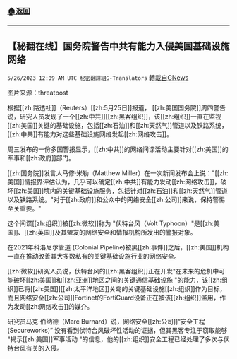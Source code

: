 ###  [:house:返回](README.md)
---


## 【秘翻在线】国务院警告中共有能力入侵美国基础设施网络
`5/26/2023 12:09 AM UTC 秘密翻譯組G-Translators` [轉載自GNews](https://gnews.org/articles/1331796)

图片来源：threatpost

根据[[zh:路透社]]（Reuters）[[zh:5月25日]]报道， [[zh:美国国务院]]周四警告说，研究人员发现了一个[[zh:中共]][[zh:黑客组织]]，该[[zh:组织]]一直在监视[[zh:美国]]关键的基础设施，包括[[zh:石油]]和[[zh:天然气]]管道以及铁路系统，[[zh:中共]]有能力对这些基础设施网络发起[[zh:网络攻击]]。

周三发布的一份多国警报显示，[[zh:中共]]的网络间谍活动主要针对[[zh:美国]]的军事和[[zh:政府]]部门。

[[zh:国务院]]发言人马修·米勒（Matthew Miller）在一次新闻发布会上说："[[zh:美国]]情报界评估认为，几乎可以确定[[zh:中共]]有能力发动[[zh:网络攻击]]，破坏[[zh:美国]]境内的关键基础设施服务，包括针对[[zh:石油]]和[[zh:天然气]]管道以及铁路系统。"对于[[zh:政府]]和公众中的网络安全[[zh:公司]]来说，保持警惕至关重要。"

这个间谍[[zh:组织]]被[[zh:微软]]称为 "伏特台风（Volt Typhoon）"是[[zh:美国]]、[[zh:英国]]及其盟友的网络安全和情报机构所发出的警报对象。

在2021年科洛尼尔管道 (Colonial Pipeline)被黑[[zh:事件]]之后，[[zh:美国]]机构一直在推动改善其大多数私有的关键基础设施行业的网络安全。

[[zh:微软]]研究人员说，伏特台风的[[zh:黑客组织]]正在开发"在未来的危机中可能破坏[[zh:美国]]和[[zh:亚洲]]地区之间的关键通信基础设施 "的能力，该[[zh:组织]]已将[[zh:美国]][[zh:太平洋地区]]关岛的关键基础设施[[zh:组织]]作为目标，而且网络安全[[zh:公司]]Fortinet的FortiGuard设备正在被该[[zh:组织]]滥用，作为发动[[zh:网络攻击]]的媒介。

研究员马克·伯纳德（Marc Burnard）说，网络安全[[zh:公司]]“安全工程 (Secureworks)” 没有看到伏特台风破坏性活动的证据，但其黑客专注于窃取能够 "揭示[[zh:美国]]军事活动 "的信息，他的[[zh:组织]]安全工程已经处理了多次与伏特台风有关的入侵。
